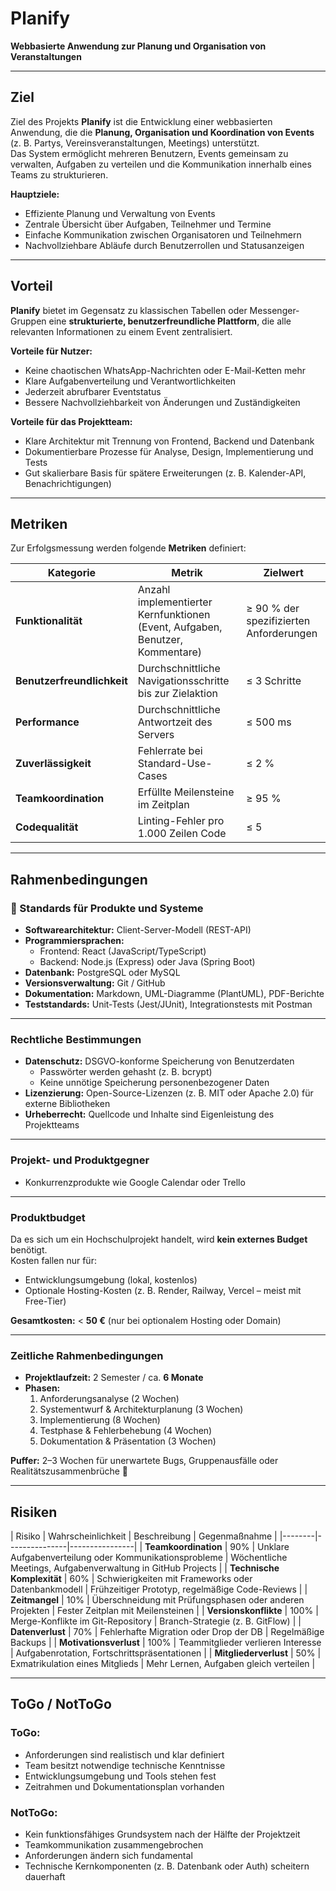 # Planify 
**Webbasierte Anwendung zur Planung und Organisation von Veranstaltungen**

---

## Ziel

Ziel des Projekts **Planify** ist die Entwicklung einer webbasierten Anwendung, die die **Planung, Organisation und Koordination von Events** (z. B. Partys, Vereinsveranstaltungen, Meetings) unterstützt.  
Das System ermöglicht mehreren Benutzern, Events gemeinsam zu verwalten, Aufgaben zu verteilen und die Kommunikation innerhalb eines Teams zu strukturieren.  

**Hauptziele:**
- Effiziente Planung und Verwaltung von Events
- Zentrale Übersicht über Aufgaben, Teilnehmer und Termine
- Einfache Kommunikation zwischen Organisatoren und Teilnehmern
- Nachvollziehbare Abläufe durch Benutzerrollen und Statusanzeigen

---

## Vorteil

**Planify** bietet im Gegensatz zu klassischen Tabellen oder Messenger-Gruppen eine **strukturierte, benutzerfreundliche Plattform**, die alle relevanten Informationen zu einem Event zentralisiert.  

**Vorteile für Nutzer:**
- Keine chaotischen WhatsApp-Nachrichten oder E-Mail-Ketten mehr  
- Klare Aufgabenverteilung und Verantwortlichkeiten  
- Jederzeit abrufbarer Eventstatus  
- Bessere Nachvollziehbarkeit von Änderungen und Zuständigkeiten  

**Vorteile für das Projektteam:**
- Klare Architektur mit Trennung von Frontend, Backend und Datenbank  
- Dokumentierbare Prozesse für Analyse, Design, Implementierung und Tests  
- Gut skalierbare Basis für spätere Erweiterungen (z. B. Kalender-API, Benachrichtigungen)

---

## Metriken

Zur Erfolgsmessung werden folgende **Metriken** definiert:

| Kategorie | Metrik | Zielwert |
|------------|--------|-----------|
| **Funktionalität** | Anzahl implementierter Kernfunktionen (Event, Aufgaben, Benutzer, Kommentare) | ≥ 90 % der spezifizierten Anforderungen |
| **Benutzerfreundlichkeit** | Durchschnittliche Navigationsschritte bis zur Zielaktion | ≤ 3 Schritte |
| **Performance** | Durchschnittliche Antwortzeit des Servers | ≤ 500 ms |
| **Zuverlässigkeit** | Fehlerrate bei Standard-Use-Cases | ≤ 2 % |
| **Teamkoordination** | Erfüllte Meilensteine im Zeitplan | ≥ 95 % |
| **Codequalität** | Linting-Fehler pro 1.000 Zeilen Code | ≤ 5 |

---

## Rahmenbedingungen

### 🔧 Standards für Produkte und Systeme
- **Softwarearchitektur:** Client-Server-Modell (REST-API)
- **Programmiersprachen:**  
  - Frontend: React (JavaScript/TypeScript)  
  - Backend: Node.js (Express) oder Java (Spring Boot)
- **Datenbank:** PostgreSQL oder MySQL  
- **Versionsverwaltung:** Git / GitHub  
- **Dokumentation:** Markdown, UML-Diagramme (PlantUML), PDF-Berichte  
- **Teststandards:** Unit-Tests (Jest/JUnit), Integrationstests mit Postman

---

### Rechtliche Bestimmungen
- **Datenschutz:** DSGVO-konforme Speicherung von Benutzerdaten  
  - Passwörter werden gehasht (z. B. bcrypt)  
  - Keine unnötige Speicherung personenbezogener Daten  
- **Lizenzierung:** Open-Source-Lizenzen (z. B. MIT oder Apache 2.0) für externe Bibliotheken  
- **Urheberrecht:** Quellcode und Inhalte sind Eigenleistung des Projektteams  

---

### Projekt- und Produktgegner
- Konkurrenzprodukte wie Google Calendar oder Trello  

---

### Produktbudget
Da es sich um ein Hochschulprojekt handelt, wird **kein externes Budget** benötigt.  
Kosten fallen nur für:
- Entwicklungsumgebung (lokal, kostenlos)  
- Optionale Hosting-Kosten (z. B. Render, Railway, Vercel – meist mit Free-Tier)  

**Gesamtkosten:** < **50 €** (nur bei optionalem Hosting oder Domain)

---

### Zeitliche Rahmenbedingungen
- **Projektlaufzeit:** 2 Semester / ca. **6 Monate**  
- **Phasen:**
  1. Anforderungsanalyse (2 Wochen)  
  2. Systementwurf & Architekturplanung (3 Wochen)  
  3. Implementierung (8 Wochen)  
  4. Testphase & Fehlerbehebung (4 Wochen)  
  5. Dokumentation & Präsentation (3 Wochen)  

**Puffer:** 2–3 Wochen für unerwartete Bugs, Gruppenausfälle oder Realitätszusammenbrüche 🥀  

---

## Risiken

| Risiko | Wahrscheinlichkeit | Beschreibung | Gegenmaßnahme |
|--------|---------------|----------------|
| **Teamkoordination** | 90% | Unklare Aufgabenverteilung oder Kommunikationsprobleme | Wöchentliche Meetings, Aufgabenverwaltung in GitHub Projects |
| **Technische Komplexität** | 60% | Schwierigkeiten mit Frameworks oder Datenbankmodell | Frühzeitiger Prototyp, regelmäßige Code-Reviews |
| **Zeitmangel** | 10% | Überschneidung mit Prüfungsphasen oder anderen Projekten | Fester Zeitplan mit Meilensteinen |
| **Versionskonflikte** | 100% | Merge-Konflikte im Git-Repository | Branch-Strategie (z. B. GitFlow) |
| **Datenverlust** | 70% | Fehlerhafte Migration oder Drop der DB | Regelmäßige Backups |
| **Motivationsverlust** | 100% | Teammitglieder verlieren Interesse | Aufgabenrotation, Fortschrittspräsentationen |
| **Mitgliederverlust** | 50% | Exmatrikulation eines Mitglieds | Mehr Lernen, Aufgaben gleich verteilen |

---

## ToGo / NotToGo

### **ToGo:**
- Anforderungen sind realistisch und klar definiert  
- Team besitzt notwendige technische Kenntnisse  
- Entwicklungsumgebung und Tools stehen fest  
- Zeitrahmen und Dokumentationsplan vorhanden  

### **NotToGo:**
- Kein funktionsfähiges Grundsystem nach der Hälfte der Projektzeit  
- Teamkommunikation zusammengebrochen  
- Anforderungen ändern sich fundamental  
- Technische Kernkomponenten (z. B. Datenbank oder Auth) scheitern dauerhaft